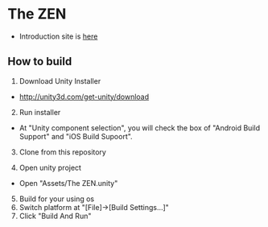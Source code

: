 # The ZEN

* Introduction site is [here](https://2016.spaceappschallenge.org/challenges/mars/space-recreation/projects/the-zen)

## How to build

1. Download Unity Installer
  * http://unity3d.com/get-unity/download

2. Run installer
  * At "Unity component selection", you will check the box of "Android Build Support" and "iOS Build Supoort".

3. Clone from this repository

4. Open unity project
  * Open "Assets/The ZEN.unity"

5. Build for your using os
  1. Switch platform at "[File]→[Build Settings…]"
  2. Click "Build And Run"

